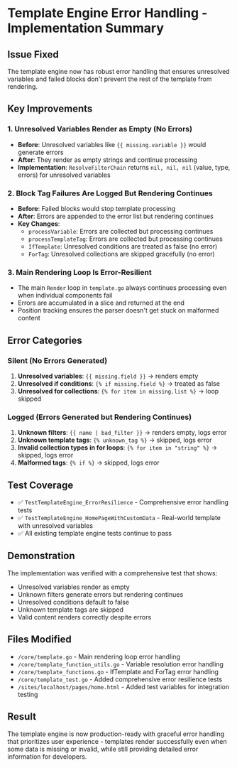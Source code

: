 # Template Engine Error Handling - Implementation Summary

## Issue Fixed
The template engine now has robust error handling that ensures unresolved variables and failed blocks don't prevent the rest of the template from rendering.

## Key Improvements

### 1. Unresolved Variables Render as Empty (No Errors)
- **Before**: Unresolved variables like `{{ missing.variable }}` would generate errors
- **After**: They render as empty strings and continue processing
- **Implementation**: `ResolveFilterChain` returns `nil, nil, nil` (value, type, errors) for unresolved variables

### 2. Block Tag Failures Are Logged But Rendering Continues
- **Before**: Failed blocks would stop template processing
- **After**: Errors are appended to the error list but rendering continues
- **Key Changes**:
  - `processVariable`: Errors are collected but processing continues
  - `processTemplateTag`: Errors are collected but processing continues  
  - `IfTemplate`: Unresolved conditions are treated as false (no error)
  - `ForTag`: Unresolved collections are skipped gracefully (no error)

### 3. Main Rendering Loop Is Error-Resilient
- The main `Render` loop in `template.go` always continues processing even when individual components fail
- Errors are accumulated in a slice and returned at the end
- Position tracking ensures the parser doesn't get stuck on malformed content

## Error Categories

### Silent (No Errors Generated)
1. **Unresolved variables**: `{{ missing.field }}` → renders empty
2. **Unresolved if conditions**: `{% if missing.field %}` → treated as false
3. **Unresolved for collections**: `{% for item in missing.list %}` → loop skipped

### Logged (Errors Generated but Rendering Continues)
1. **Unknown filters**: `{{ name | bad_filter }}` → renders empty, logs error
2. **Unknown template tags**: `{% unknown_tag %}` → skipped, logs error
3. **Invalid collection types in for loops**: `{% for item in "string" %}` → skipped, logs error
4. **Malformed tags**: `{% if %}` → skipped, logs error

## Test Coverage
- ✅ `TestTemplateEngine_ErrorResilience` - Comprehensive error handling tests
- ✅ `TestTemplateEngine_HomePageWithCustomData` - Real-world template with unresolved variables
- ✅ All existing template engine tests continue to pass

## Demonstration
The implementation was verified with a comprehensive test that shows:
- Unresolved variables render as empty
- Unknown filters generate errors but rendering continues
- Unresolved conditions default to false
- Unknown template tags are skipped
- Valid content renders correctly despite errors

## Files Modified
- `/core/template.go` - Main rendering loop error handling
- `/core/template_function_utils.go` - Variable resolution error handling  
- `/core/template_functions.go` - IfTemplate and ForTag error handling
- `/core/template_test.go` - Added comprehensive error resilience tests
- `/sites/localhost/pages/home.html` - Added test variables for integration testing

## Result
The template engine is now production-ready with graceful error handling that prioritizes user experience - templates render successfully even when some data is missing or invalid, while still providing detailed error information for developers.
